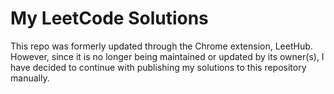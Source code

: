# My LeetCode Solutions

This repo was formerly updated through the Chrome extension, LeetHub. However, since it is no longer being maintained or updated by its owner(s), I have decided to continue with publishing my solutions to this repository manually.
